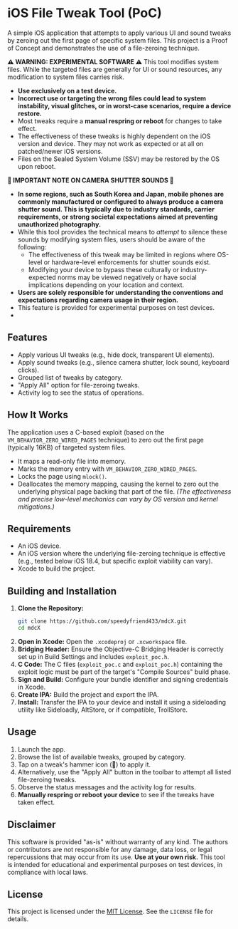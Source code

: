 # iOS File Tweak Tool (PoC)

A simple iOS application that attempts to apply various UI and sound tweaks by zeroing out the first page of specific system files. This project is a Proof of Concept and demonstrates the use of a file-zeroing technique.

**⚠️ WARNING: EXPERIMENTAL SOFTWARE ⚠️**
This tool modifies system files. While the targeted files are generally for UI or sound resources, any modification to system files carries risk.
- **Use exclusively on a test device.**
- **Incorrect use or targeting the wrong files could lead to system instability, visual glitches, or in worst-case scenarios, require a device restore.**
- Most tweaks require a **manual respring or reboot** for changes to take effect.
- The effectiveness of these tweaks is highly dependent on the iOS version and device. They may not work as expected or at all on patched/newer iOS versions.
- Files on the Sealed System Volume (SSV) may be restored by the OS upon reboot.

**📸 IMPORTANT NOTE ON CAMERA SHUTTER SOUNDS 📸**
- **In some regions, such as South Korea and Japan, mobile phones are commonly manufactured or configured to always produce a camera shutter sound. This is typically due to industry standards, carrier requirements, or strong societal expectations aimed at preventing unauthorized photography.**
- While this tool provides the technical means to *attempt* to silence these sounds by modifying system files, users should be aware of the following:
    - The effectiveness of this tweak may be limited in regions where OS-level or hardware-level enforcements for shutter sounds exist.
    - Modifying your device to bypass these culturally or industry-expected norms may be viewed negatively or have social implications depending on your location and context.
- **Users are solely responsible for understanding the conventions and expectations regarding camera usage in their region.**
- This feature is provided for experimental purposes on test devices.
- 
## Features

-   Apply various UI tweaks (e.g., hide dock, transparent UI elements).
-   Apply sound tweaks (e.g., silence camera shutter, lock sound, keyboard clicks).
-   Grouped list of tweaks by category.
-   "Apply All" option for file-zeroing tweaks.
-   Activity log to see the status of operations.

## How It Works

The application uses a C-based exploit (based on the `VM_BEHAVIOR_ZERO_WIRED_PAGES` technique) to zero out the first page (typically 16KB) of targeted system files.
- It maps a read-only file into memory.
- Marks the memory entry with `VM_BEHAVIOR_ZERO_WIRED_PAGES`.
- Locks the page using `mlock()`.
- Deallocates the memory mapping, causing the kernel to zero out the underlying physical page backing that part of the file.
*(The effectiveness and precise low-level mechanics can vary by OS version and kernel mitigations.)*

## Requirements

-   An iOS device.
-   An iOS version where the underlying file-zeroing technique is effective (e.g., tested below iOS 18.4, but specific exploit viability can vary).
-   Xcode to build the project.

## Building and Installation

1.  **Clone the Repository:**
    ```bash
    git clone https://github.com/speedyfriend433/mdcX.git
    cd mdcX
    ```
2.  **Open in Xcode:**
    Open the `.xcodeproj` or `.xcworkspace` file.
3.  **Bridging Header:**
    Ensure the Objective-C Bridging Header is correctly set up in Build Settings and includes `exploit_poc.h`.
4.  **C Code:**
    The C files (`exploit_poc.c` and `exploit_poc.h`) containing the exploit logic must be part of the target's "Compile Sources" build phase.
5.  **Sign and Build:**
    Configure your bundle identifier and signing credentials in Xcode.
6.  **Create IPA:**
    Build the project and export the IPA.
7.  **Install:**
    Transfer the IPA to your device and install it using a sideloading utility like Sideloadly, AltStore, or if compatible, TrollStore.

## Usage

1.  Launch the app.
2.  Browse the list of available tweaks, grouped by category.
3.  Tap on a tweak's hammer icon (🔨) to apply it.
4.  Alternatively, use the "Apply All" button in the toolbar to attempt all listed file-zeroing tweaks.
5.  Observe the status messages and the activity log for results.
6.  **Manually respring or reboot your device** to see if the tweaks have taken effect.

## Disclaimer

This software is provided "as-is" without warranty of any kind. The authors or contributors are not responsible for any damage, data loss, or legal repercussions that may occur from its use. **Use at your own risk.** This tool is intended for educational and experimental purposes on test devices, in compliance with local laws.

## License

This project is licensed under the [MIT License](https://github.com/speedyfriend433/mdcX/blob/main/LICENSE). See the `LICENSE` file for details.
